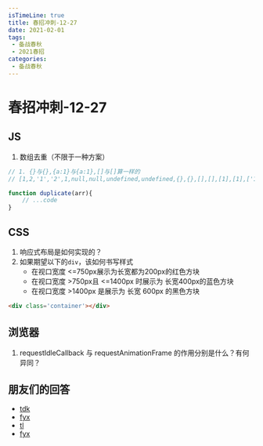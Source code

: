 ```yaml
---
isTimeLine: true
title: 春招冲刺-12-27
date: 2021-02-01
tags:
 - 备战春秋
 - 2021春招
categories:
 - 备战春秋
---
```

# 春招冲刺-12-27

## JS
1. 数组去重（不限于一种方案）
```js
// 1. {}与{},{a:1}与{a:1},[]与[]算一样的
// [1,2,'1','2',1,null,null,undefined,undefined,{},{},[],[],[1],[1],['1'],['1'],NaN.NaN,true,true]

function duplicate(arr){
    // ...code
}
```

## CSS
1. 响应式布局是如何实现的？
2. 如果期望以下的`div`，该如何书写样式
   * 在视口宽度 <=750px展示为长宽都为200px的红色方块
   * 在视口宽度 >750px且 <=1400px 时展示为 长宽400px的蓝色方块
   * 在视口宽度 >1400px 是展示为 长宽 600px 的黑色方块

```html
<div class='container'></div>
```

## 浏览器
1. requestIdleCallback 与 requestAnimationFrame 的作用分别是什么？有何异同？

## 朋友们的回答
* [tdk](https://juejin.cn/post/6910921137052467208/)
* [fyx](https://www.cnblogs.com/banshanliang/p/14198055.html)
* [tl](https://juejin.cn/post/6912726919087980552)
* [fyx](https://www.cnblogs.com/banshanliang/p/14198055.html)

<comment/>
<tongji/>